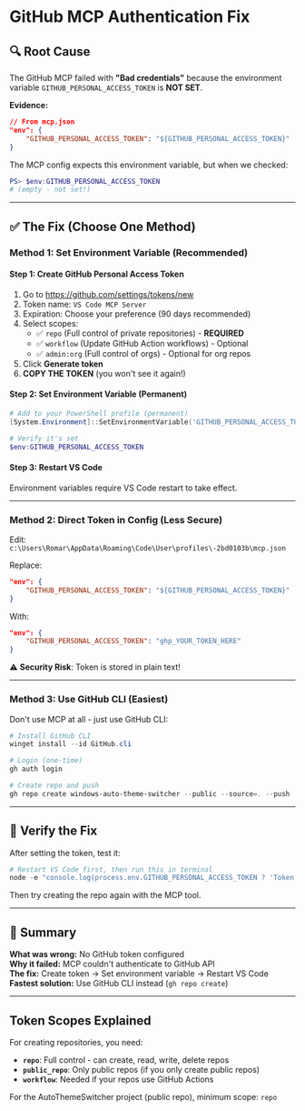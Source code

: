 # GitHub MCP Authentication Fix

## 🔍 Root Cause

The GitHub MCP failed with **"Bad credentials"** because the environment variable `GITHUB_PERSONAL_ACCESS_TOKEN` is **NOT SET**.

**Evidence:**
```json
// From mcp.json
"env": {
    "GITHUB_PERSONAL_ACCESS_TOKEN": "${GITHUB_PERSONAL_ACCESS_TOKEN}"
}
```

The MCP config expects this environment variable, but when we checked:
```powershell
PS> $env:GITHUB_PERSONAL_ACCESS_TOKEN
# (empty - not set!)
```

---

## ✅ The Fix (Choose One Method)

### **Method 1: Set Environment Variable (Recommended)**

#### Step 1: Create GitHub Personal Access Token
1. Go to https://github.com/settings/tokens/new
2. Token name: `VS Code MCP Server`
3. Expiration: Choose your preference (90 days recommended)
4. Select scopes:
   - ✅ `repo` (Full control of private repositories) - **REQUIRED**
   - ✅ `workflow` (Update GitHub Action workflows) - Optional
   - ✅ `admin:org` (Full control of orgs) - Optional for org repos
5. Click **Generate token**
6. **COPY THE TOKEN** (you won't see it again!)

#### Step 2: Set Environment Variable (Permanent)
```powershell
# Add to your PowerShell profile (permanent)
[System.Environment]::SetEnvironmentVariable('GITHUB_PERSONAL_ACCESS_TOKEN', 'YOUR_TOKEN_HERE', 'User')

# Verify it's set
$env:GITHUB_PERSONAL_ACCESS_TOKEN
```

#### Step 3: Restart VS Code
Environment variables require VS Code restart to take effect.

---

### **Method 2: Direct Token in Config (Less Secure)**

Edit: `c:\Users\Romar\AppData\Roaming\Code\User\profiles\-2bd0103b\mcp.json`

Replace:
```json
"env": {
    "GITHUB_PERSONAL_ACCESS_TOKEN": "${GITHUB_PERSONAL_ACCESS_TOKEN}"
}
```

With:
```json
"env": {
    "GITHUB_PERSONAL_ACCESS_TOKEN": "ghp_YOUR_TOKEN_HERE"
}
```

⚠️ **Security Risk**: Token is stored in plain text!

---

### **Method 3: Use GitHub CLI (Easiest)**

Don't use MCP at all - just use GitHub CLI:

```powershell
# Install GitHub CLI
winget install --id GitHub.cli

# Login (one-time)
gh auth login

# Create repo and push
gh repo create windows-auto-theme-switcher --public --source=. --push
```

---

## 🧪 Verify the Fix

After setting the token, test it:

```powershell
# Restart VS Code first, then run this in terminal
node -e "console.log(process.env.GITHUB_PERSONAL_ACCESS_TOKEN ? 'Token is set!' : 'Token NOT set')"
```

Then try creating the repo again with the MCP tool.

---

## 📝 Summary

**What was wrong:** No GitHub token configured  
**Why it failed:** MCP couldn't authenticate to GitHub API  
**The fix:** Create token → Set environment variable → Restart VS Code  
**Fastest solution:** Use GitHub CLI instead (`gh repo create`)

---

## Token Scopes Explained

For creating repositories, you need:
- **`repo`**: Full control - can create, read, write, delete repos
- **`public_repo`**: Only public repos (if you only create public repos)
- **`workflow`**: Needed if your repos use GitHub Actions

For the AutoThemeSwitcher project (public repo), minimum scope: `repo`
